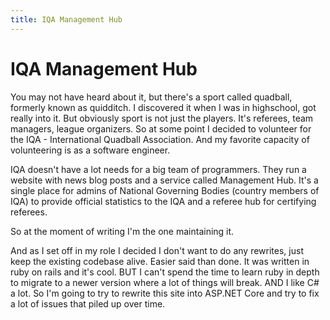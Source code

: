 ```yaml
---
title: IQA Management Hub
---
```


# IQA Management Hub

You may not have heard about it, but there's a sport called quadball, formerly known as quidditch.
I discovered it when I was in highschool, got really into it.
But obviously sport is not just the players. It's referees, team managers, league organizers.
So at some point I decided to volunteer for the IQA - International Quadball Association.
And my favorite capacity of volunteering is as a software engineer.

IQA doesn't have a lot needs for a big team of programmers.
They run a website with news blog posts and a service called Management Hub.
It's a single place for admins of National Governing Bodies (country members of IQA) to provide official statistics to the IQA and a referee hub for certifying referees.

So at the moment of writing I'm the one maintaining it.

And as I set off in my role I decided I don't want to do any rewrites, just keep the existing codebase alive.
Easier said than done. It was written in ruby on rails and it's cool.
BUT I can't spend the time to learn ruby in depth to migrate to a newer version where a lot of things will break.
AND I like C# a lot. So I'm going to try to rewrite this site into ASP.NET Core and try to fix a lot of issues that piled up over time.
 